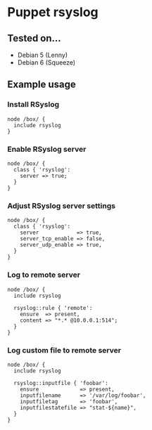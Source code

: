 # Puppet rsyslog

## Tested on...

* Debian 5 (Lenny)
* Debian 6 (Squeeze)

## Example usage

### Install RSyslog

    node /box/ {
      include rsyslog
    }

### Enable RSyslog server

    node /box/ {
      class { 'rsyslog':
        server => true;
      }
    }

### Adjust RSyslog server settings

    node /box/ {
      class { 'rsyslog':
        server            => true,
        server_tcp_enable => false,
        server_udp_enable => true,
      }
    }

### Log to remote server

    node /box/ {
      include rsyslog

      rsyslog::rule { 'remote':
        ensure  => present,
        content => "*.* @10.0.0.1:514";
      }
    }

### Log custom file to remote server

    node /box/ {
      include rsyslog

      rsyslog::inputfile { 'foobar':
        ensure             => present,
        inputfilename      => '/var/log/foobar',
        inputfiletag       => 'foobar',
        inputfilestatefile => "stat-${name}",
      }
    }


